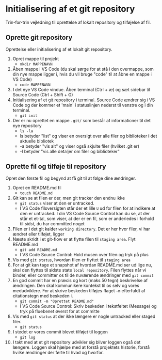 # Initialisering af et git repository
Trin-for-trin vejledning til oprettelse af lokalt repository og tilføjelse af fil.

## Oprette git repository
Oprettelse eller initialisering af et lokalt git repository.

1. Opret mappe til projekt
    * `mkdir MAPPENAVN`
2. Åben mappe i VS Code (du skal sørge for at stå i den overmappe, som din nye mappe ligger i, hvis du vil bruge "code" til at åbne en mappe i VS Code)
    * `code MAPPENAVN`
3. I det nye VS Code vindue. Åben terminal (Ctrl + æ) og sæt sidebar til Source Code (Ctrl + Shift + G)
4. Initialisering af et git repository i terminal. Source Code ændrer sig i VS Code og der kommer et 'main' i statuslinjen nederst til venstre og i din terminal.
    * `git init`
5. Der er nu oprettet en mappe `.git/` som består af informationer til det nye repository
    * `ls -la`
    * ls betyder "list" og viser en oversigt over alle filer og biblioteker i det aktuelle bibliotek
    * -a betyder "vis alt" og viser også skjulte filer (hvilket .git er)
    * -l betyder "vis alle detaljer om filer og biblioteker"

## Oprette fil og tilføje til repository
Opret den første fil og begynd at få git til at følge dine ændringer.

1. Opret en README.md fil
    * `touch README.md`
2. Git kan se at filen er der, men git tracker den endnu ikke
    * `git status` viser at den er untracked.
    * I VS Code filoversigten står der et lille `U` ud for filen for at indikere at den er untracked. I din VS Code Source Control kan du se, at der står et et-tal, som viser, at der er en fil, som er anderledes i forhold til sidst, du har committed noget
3. Filen er i det git kalder `working directory`. Det er her hvor filer, vi har ændret eller tilføjet, ligger
4. Næste skridt i et git-flow er at flytte filen til `staging area`. Flyt README.md
    * `git add README.md`
    * I VS Code Source Control: Hold musen over filen og tryk på plus
5. Vis med `git status`, hvordan filen er flyttet til `staging area`
6. For at git kan tage et snapshot af hvordan README.md ser ud lige nu, skal den flyttes til sidste state `local repository`. Filen flyttes når vi binder, eller committer os til de nuværende ændringer med `git commit`
7. En god commit har en præcis og kort (maks 50 tegn) beskrivelse af ændringen. Den skal kommunikere kontekst til os selv og vores medudviklere. For at skrive beskeden tilføjes flaget `-m` efterfuldt af citationstegn med beskeden i.
    * `git commit -m "Oprettet README.md"`
    * I VS Code Source Control: Skriv beskeden i tekstfeltet (Message) og tryk på fluebenet øverst for at committe
8. Vis med `git status` at der ikke længere er nogle untracked eller staged filer.
    * `git status`
9. I stedet er vores commit blevet tilføjet til loggen
    * `git log`
10. I takt med at et git repository udvikler sig bliver loggen også det længere. Loggen skal hjælpe med at forstå projektets historie, forstå hvilke ændringer der førte til hvad og hvorfor. 
